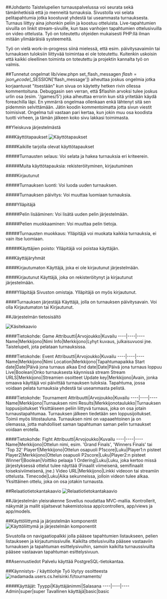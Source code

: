 ##Johdanto
Taistelupelien turnauspalvelussa voi seurata sekä tämänhetkisiä että jo menneitä turnauksia. Sivustolla voi selata pelitapahtumia jotka koostuvat yhdestä tai useammasta turnauksesta. Turnaus liittyy aina johonkin peliin ja koostuu otteluista. Live-tapahtumien sivuilla on linkit stream-sivuille, kun taas vanhojen tapahtumien ottelusivuilla on video ottelusta. Työ on toteutettu ohjeiden mukaisesti PHP:llä ilman mitään ylimääräisiä systeemeitä.

Työ on vielä work-in-progress siinä mielessä, että esim. päivitysavaimiin tai turnauksen tuloksiin liittyvää toimintaa ei ole toteutettu. Kuitenkin uskoisin että kaikki oleellinen toiminta on toteutettu ja projektin kannalta työ on valmis.



##Tunnetut ongelmat
lib/view.phpn set_flash_messagen $flash = json_decode($_SESSION['flash_message']) aiheuttaa joskus ongelmia jotka korjaantuvat "itsestään" kun sivua on käytetty hetken rivin ollessa kommentoituna. Debuggasin sen verran, että $flashin arvoksi tulee joskus urlin osa (esim. '/games/5') joka aiheuttaa errorin kun sitä yritetään käydä foreachilla läpi. En ymmärrä ongelmaa ollenkaan enkä lähtenyt sitä sen pidemmin selvittämään. Jätin koodin kommentoimatta jotta sivun viestit toimisivat. Ongelma tuli vastaan pari kertaa, kun jokin muu osa koodista tuotti virheen, ja tämän jälkeen koko sivu lakkasi toimimasta.



##Yleiskuva järjestelmästä

###Käyttötapaukset
![Käyttötapaukset](https://github.com/Heliozoa/Tsoha-Bootstrap/blob/master/doc/k%C3%A4ytt%C3%B6kaavio.png)

####Kaikille tarjolla olevat käyttötapaukset

#####Turnausten selaus:
Voi selata ja hakea turnauksia eri kriteerein.

#####Muita käyttötapauksia:
rekisteröityminen, kirjautuminen

####Kirjautunut

#####Turnauksen luonti:
Voi luoda uuden turnauksen.

#####Turnauksen päivitys:
Voi muuttaa luomiaan turnauksia.

####Ylläpitäjä

#####Pelin lisääminen:
Voi lisätä uuden pelin järjestelmään.

#####Pelien muokkaaminen:
Voi muuttaa pelin tietoja.

#####Turnausten muokkaus:
Ylläpitäjä voi muokata kaikkia turnauksia, ei vain itse luomiaan.

#####Käyttäjien poisto:
Ylläpitäjä voi poistaa käyttäjän.


###Käyttäjäryhmät

####Kirjautumaton
Käyttäjä, joka ei ole kirjautunut järjestelmään.

####Kirjautunut
Käyttäjä, joka on rekisteröitynyt ja kirjautunut järjestelmään.

####Ylläpitäjä
Sivuston omistaja. Ylläpitäjä on myös kirjautunut.

####Turnauksen järjestäjä
Käyttäjä, jolla on turnauksen päivitysavain. Voi olla Kirjautumaton tai Kirjautunut.



##Järjestelmän tietosisältö

![Käsitekaavio](https://github.com/Heliozoa/Tsoha-Bootstrap/blob/master/doc/k%C3%A4sitekaavio.png)

####Tietokohde: Game
Attribuutti|Arvojoukko|Kuvailu
----|----|----
Name|Merkkijono|Nimi
Info|Merkkijono|Lyhyt kuvaus, julkaisuvuosi jne.
Taistelupeli, jota pelataan turnauksissa.

####Tietokohde: Event
Attribuutti|Arvojoukko|Kuvailu
----|----|----
Name|Merkkijono|Nimi
Location|Merkkijono|Tapahtumapaikka
Start date|Date|Päivä jona turnaus alkaa
End date|Date|Päivä jona turnaus loppuu
Live|Boolean|Onko turnauksesta käynnissä stream
Stream URLS|Merkkijono|Streamien osoitteet
Update key|Merkkijono|Avain, jonka omaava käyttäjä voi päivittää turnauksen tuloksia.
Tapahtuma, jossa voidaan pelata turnauksia yhdestä tai useammasta pelistä.

####Tietokohde: Tournament
Attribuutti|Arvojoukko|Kuvailu
----|----|----
Name|Merkkijono|Turnauksen nimi
Results|Merkkijonotaulukko|Turnauksen loppusijoitukset
Yksittäiseen peliin liittyvä turnaus, joka on osa jotain turnaustapahtumaa. Turnauksen jälkeen tiedetään sen loppusijoitukset. Toimii myös liitostauluna. Turnauksen nimi on vapaaehtoinen ja on olemassa, jotta mahdolliset saman tapahtuman saman pelin turnaukset voidaan erotella.

####Tietokohde: Fight
Attribuutti|Arvojoukko|Kuvailu
----|----|----
Name|Merkkijono|Ottelun nimi, esim. 'Grand Finals', 'Winners Finals' tai 'Top 32'
Player1|Merkkijono|Ottelun osapuoli
P1score|Luku|Player1:n pisteet
Player2|Merkkijono|Ottelun osapuoli
P2score|Luku|Player2:n pisteet
Winner1|Boolean|Voittiko pelaaja 1
Ordering|Luku|Luku, joka kertoo missä järjestyksessä ottelut tulee näyttää (Finaalit viimeisenä, semifinaalit toiseksiviimeisenä, jne.)
Video URL|Merkkijono|Linkki videoon tai streamiin ottelusta.
Timecode|Luku|Aika sekunneissa, jolloin videon tulee alkaa.
Yksittäinen ottelu, joka on osa jotakin turnausta.



##Relaatiotietokantakaavio
![Relaatiotietokantakaavio](https://github.com/Heliozoa/Tsoha-Bootstrap/blob/master/doc/relaatiotietokantakaavio.png)



##Järjestelmän yleisrakenne
Sovellus noudattaa MVC-mallia. Kontrollerit, näkymät ja mallit sijaitsevat hakemistoissa app/controllers, app/views ja app/models.



##Käyttöliittymä ja järjestelmän komponentit
![Käyttöliittymä ja järjestelmän komponentit](https://github.com/Heliozoa/Tsoha-Bootstrap/blob/master/doc/kayttoliittyma_ja_jarjestelman_komponentit.png)

Sivustolla on navigaatiopalkki jolla pääsee tapahtumien listaukseen, pelien listaukseen ja kirjautumissivulle. Kaikilta ottelusivuilta pääsee vastaaviin turnauksen ja tapahtuman esittelysivuihin, samoin kaikilta turnaussivuilta pääsee vastaavan tapahtuman esittelysivuun.



##Asennustiedot
Palvelu käyttää PostgreSQL-tietokantaa.

##Käynnistys- / käyttöohje
Työ löytyy osoitteesta ![madamada.users.cs.helsinki.fi/tournaments/](http://madamada.users.cs.helsinki.fi/tournaments/)

####Käyttäjät:
Tyyppi|Käyttäjänimmi|Salasana
----|----|----
Admin|super|super
Tavallinen käyttäjä|basic|basic
    


